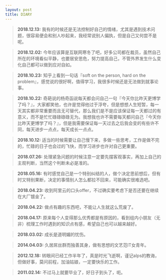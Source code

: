 ```yaml
---
layout: post
title: DIARY
---
```


> **2018.12.13:** 我有的时候还是无法控制好自己的情绪，尤其是遇到技术问题，很容易便会和别人吵起来，我经常说别人偏执，但是自己又何尝不是呢。

> **2018.12.02:** 今年应该算是互联网寒冬了吧，好多公司都在裁员，虽然自己所在的环境看似平静，也要居安思危，努力提高自己，不管外界发生什么变化自己都可以做到应对自如。

> **2018.10.23:** 知乎上看到一句话『soft on the person, hard on the problem』，感觉说的很好啊，值得学习，我很多时候还是无法做到就事论事。

> **2018.10.22:** 奇葩说的杨奇函说每天都会问自己一句『今天你比昨天更博学了吗？』，大家都笑他，也许是觉得他过于浮夸，但是想想人生短暂，每一天其实都非常重要而且无可替代，那么我们是不是应该保证每一天都过的有意义，而不是忙忙碌碌碌碌无为。我想我也许不需要每天都问自己『今天你比昨天更博学了吗？』，但是我需要保证每一天过去之后我会变的有些许不同，每天进步一点点，每天成长一点点。

> **2018.10.12:** 适当的时候需要让自己慢下来，多做一些思考，工作是做不完的，忙碌的日子也会过的飞快，而学习进步也许对自己更重要。

> **2018.07.26:** 处理紧急问题的时候注意一定要先摆客观事实，再加上自己的主观判断，当然这个判断未必是准的。

> **2018.05.16:** 有时感觉自己是一个特别纠结的人，做个决定思前想后，但有时又特别果断，决定的事情别人怎么都拉不回来，可能确实很难选吧。

> **2018.04.23:** 收到阿里云的口头offer，不过确实要考虑下是否还要在继续在大厂镀金了。

> **2018.04.22:** 做点有趣的东西吧，不能让人生就这么荒废了。

> **2018.04.17:** 原来每个人变得那么优秀都是有原因的，看到组内小朋友（无非）梳理工作时遇到的知识点有感，希望自己也可以越来越好。

> **2018.03.02:** 成长是道明媚的忧伤。

> **2014.04.03:** 久居屌丝群而独善其身，做有思想的文艺范IT女青年。

> **2012.12.18:** 转眼间已经工作半年了，真是时光飞逝啊，谨记alps的教诲，但做好事，莫问前程，加油姑娘，一定要快乐的工作。

> **2011.02.14:** 不过马上就要毕业了，好日子到头了，呃。


